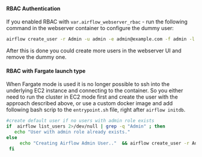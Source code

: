 #### RBAC Authentication
If you enabled RBAC with `var.airflow_webserver_rbac` - run the following command in
the webserver container to configure the dummy user:
```bash
airflow create_user -r Admin -u admin -e admin@example.com -f admin -l user -p admin
```
After this is done you could create more users in the webserver UI and remove the dummy
one.

#### RBAC with Fargate launch type
When Fargate mode is used it is no longer possible to ssh into the underlying EC2 instance 
and connecting to the container. So you either need to run the cluster in EC2 mode first 
and create the user with the approach described above, or use a custom docker
image and add following bash scrip to the `entrypoint.sh` file, right after `airflow
initdb`. 
```bash
#create default user if no users with admin role exists
if  airflow list_users 2>/dev/null | grep -q "Admin" ; then
   echo "User with admin role already exists."
else
     echo "Creating Airflow Admin User.."  && airflow create_user -r Admin -u "admin" -p "admin" -f "Default" -l "User" -e "defaultuser@airflow.com"
 fi
```